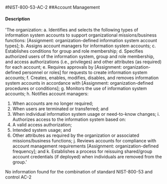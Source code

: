 #NIST-800-53-AC-2
##Account Management
#### Description
'The organization:
a.	Identifies and selects the following types of information system accounts
to support organizational missions/business functions: [Assignment:
organization-defined information system account types];
b.	Assigns account managers for information system accounts;
c.	Establishes conditions for group and role membership;
d.	Specifies authorized users of the information system, group and role
membership, and access authorizations (i.e., privileges) and other
attributes (as required) for each account;
e.	Requires approvals by [Assignment: organization-defined personnel or
roles] for requests to create information system accounts;
f.	Creates, enables, modifies, disables, and removes information system
accounts in accordance with [Assignment: organization-defined procedures or
conditions];
g.	Monitors the use of information system accounts;
h.	Notifies account managers:
  1.	When accounts are no longer required;
  2.	When users are terminated or transferred; and
  3.	When individual information system usage or need-to-know changes;
i.	Authorizes access to the information system based on:
  1.	A valid access authorization;
  2.	Intended system usage; and
  3.	Other attributes as required by the organization or associated missions/business functions;
j.	Reviews accounts for compliance with account management requirements
[Assignment: organization-defined frequency]; and
k.	Establishes a process for reissuing shared/group account credentials (if
deployed) when individuals are removed from the group.'

No information found for the combination of standard NIST-800-53 and control AC-2
